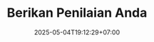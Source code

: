 ---
weight: 45
title: "Berikan Penilaian Anda"
description: "Bantu kami meningkatkan kualitas media ajar Ludotik pada pameran INKRAF ini"
icon: "star_rate"
date: "2025-05-04T19:12:29+07:00"
lastmod: "2025-05-04T19:12:29+07:00"
draft: false
toc: true
---